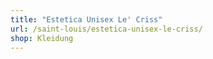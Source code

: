 ```yaml
---
title: "Estetica Unisex Le' Criss"
url: /saint-louis/estetica-unisex-le-criss/
shop: Kleidung
---
```

